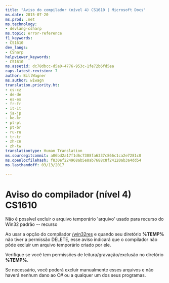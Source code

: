 ```yaml
---
title: "Aviso do compilador (nível 4) CS1610 | Microsoft Docs"
ms.date: 2015-07-20
ms.prod: .net
ms.technology:
- devlang-csharp
ms.topic: error-reference
f1_keywords:
- CS1610
dev_langs:
- CSharp
helpviewer_keywords:
- CS1610
ms.assetid: dc78dbcc-d5a0-4776-953c-1fe72b6fd5ea
caps.latest.revision: 7
author: BillWagner
ms.author: wiwagn
translation.priority.ht:
- cs-cz
- de-de
- es-es
- fr-fr
- it-it
- ja-jp
- ko-kr
- pl-pl
- pt-br
- ru-ru
- tr-tr
- zh-cn
- zh-tw
translationtype: Human Translation
ms.sourcegitcommit: a06bd2a17f1d6c7308fa6337c866c1ca2e7281c0
ms.openlocfilehash: f830ef224968ab5e8ab7688c8f24120ab3a4dd54
ms.lasthandoff: 03/13/2017

---
```

# <a name="compiler-warning-level-4-cs1610"></a>Aviso do compilador (nível 4) CS1610
Não é possível excluir o arquivo temporário 'arquivo' usado para recurso do Win32 padrão -- recurso  
  
 Ao usar a opção do compilador [/win32res](../../../csharp/language-reference/compiler-options/win32res-compiler-option.md) e quando seu diretório **%TEMP%** não tiver a permissão DELETE, esse aviso indicará que o compilador não pôde excluir um arquivo temporário criado por ele.  
  
 Verifique se você tem permissões de leitura/gravação/exclusão no diretório **%TEMP%**.  
  
 Se necessário, você poderá excluir manualmente esses arquivos e não haverá nenhum dano ao C# ou a qualquer um dos seus programas.
